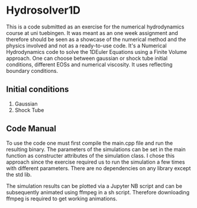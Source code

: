 # Hydrosolver1D
This is a code submitted as an exercise for the numerical hydrodynamics course at uni tuebingen. It was meant as an one week assignment and therefore should be seen as a showcase of the numerical method and the physics involved and not as a ready-to-use code. 
It's a Numerical Hydrodynamics code to solve the 1DEuler Equations using a Finite Volume approach. One can choose between gaussian or shock tube initial conditions, different EOSs and numerical viscosity. It uses reflecting boundary conditions.

## Initial conditions
1. Gaussian
2. Shock Tube


## Code Manual
To use the code one must first compile the main.cpp file and run the resulting binary. The parameters of the simulations can be set in the main function as constructer attributes of the simulation class. I chose this approach since the exercise required us to run the simulation a few times with different parameters. There are no dependencies on any library except the std lib. 

The simulation results can be plotted via a Jupyter NB script and can be subsequently animated using ffmpeg in a sh script. Therefore downloading ffmpeg is required to get working animations.
